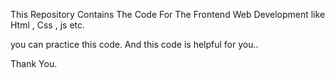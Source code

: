 This Repository Contains The Code For The Frontend Web Development like Html , Css , js etc.

you can practice this code. And this code is helpful for you..

Thank You.
